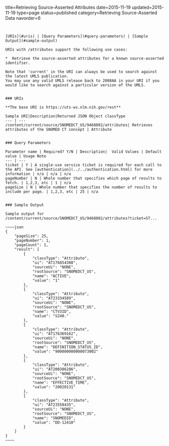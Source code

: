 title=Retrieving Source-Asserted Attributes
date=2015-11-19
updated=2015-11-19
type=page
status=published
category=Retrieving Source-Asserted Data
navorder=6
~~~~~~


[URIs](#uris) | [Query Parameters](#query-parameters) | [Sample Output](#sample-output)

URIs with /attributes support the following use cases:

*  Retrieve the source-asserted attributes for a known source-asserted identifier.

Note that 'current' in the URI can always be used to search against the latest UMLS publication.
You may use any valid UMLS release back to 2008AA in your URI if you would like to search against a particular version of the UMLS.


### URIs

**The base URI is https://uts-ws.nlm.nih.gov/rest**

Sample URI|Description|Returned JSON Object classType
--- | ---
/content/current/source/SNOMEDCT_US/9468002/attributes| Retrieves attributes of the SNOMED CT concept | Attribute


### Query Parameters

Parameter name | Required? Y/N | Description|  Valid Values | Default value | Usage Note
--- | ---
ticket | Y | A single-use service ticket is required for each call to the API. See [authentication](../../authentication.html) for more information | n/a | n/a | n/a
pageNumber | N | Whole number that specifies which page of results to fetch. | 1,2,3, etc | 1 | n/a
pageSize | N | Whole number that specifies the number of results to include per page. | 1,2,3, etc | 25 | n/a


### Sample Output

Sample output for /content/current/source/SNOMEDCT_US/9468002/attributes?ticket=ST...

~~~~json
{
    "pageSize": 25,
    "pageNumber": 1,
    "pageCount": 1,
    "result": [
        {
            "classType": "Attribute",
            "ui": "AT176854308",
            "sourceUi": "NONE",
            "rootSource": "SNOMEDCT_US",
            "name": "ACTIVE",
            "value": "1"
        },
        {
            "classType": "Attribute",
            "ui": "AT23334589",
            "sourceUi": "NONE",
            "rootSource": "SNOMEDCT_US",
            "name": "CTV3ID",
            "value": "S240."
        },
        {
            "classType": "Attribute",
            "ui": "AT176369162",
            "sourceUi": "NONE",
            "rootSource": "SNOMEDCT_US",
            "name": "DEFINITION_STATUS_ID",
            "value": "900000000000073002"
        },
        {
            "classType": "Attribute",
            "ui": "AT200386286",
            "sourceUi": "NONE",
            "rootSource": "SNOMEDCT_US",
            "name": "EFFECTIVE_TIME",
            "value": "20020131"
        },
        {
            "classType": "Attribute",
            "ui": "AT23558435",
            "sourceUi": "NONE",
            "rootSource": "SNOMEDCT_US",
            "name": "SNOMEDID",
            "value": "DD-12410"
        }
    ]
}
~~~~

